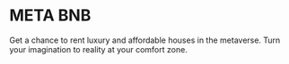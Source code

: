 # META BNB

Get a chance to rent luxury and affordable houses in the metaverse. 
Turn your imagination to reality at your comfort zone.